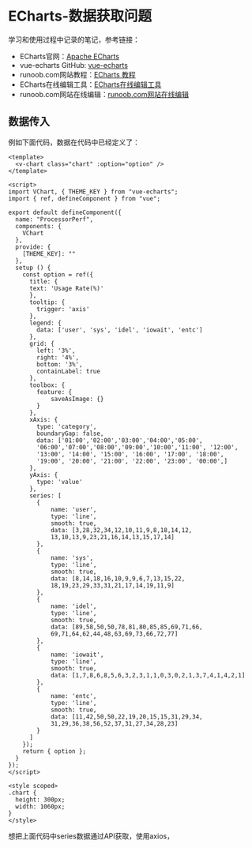 # ECharts-数据获取问题
学习和使用过程中记录的笔记，参考链接：
- ECharts官网：[Apache ECharts](https://echarts.apache.org/zh/index.html)
- vue-echarts GitHub: [vue-echarts](https://github.com/ecomfe/vue-echarts)
- runoob.com网站教程：[ECharts 教程](https://www.runoob.com/echarts/echarts-tutorial.html)
- ECharts在线编辑工具：[ECharts在线编辑工具](https://echarts.apache.org/examples/zh/editor.html?c=doc-example/getting-started)
- runoob.com网站在线编辑：[runoob.com网站在线编辑](https://www.runoob.com/try/try.php?filename=tryecharts_intro_baidu)

## 数据传入
例如下面代码，数据在代码中已经定义了：
```vue
<template>
  <v-chart class="chart" :option="option" />
</template>

<script>
import VChart, { THEME_KEY } from "vue-echarts";
import { ref, defineComponent } from "vue";

export default defineComponent({
  name: "ProcessorPerf",
  components: {
    VChart
  },
  provide: {
    [THEME_KEY]: ""
  },
  setup () {
    const option = ref({
      title: {
      text: 'Usage Rate(%)'
      },
      tooltip: {
        trigger: 'axis'
      },
      legend: {
        data: ['user', 'sys', 'idel', 'iowait', 'entc']
      },
      grid: {
        left: '3%',
        right: '4%',
        bottom: '3%',
        containLabel: true
      },
      toolbox: {
        feature: {
            saveAsImage: {}
        }
      },
      xAxis: {
        type: 'category',
        boundaryGap: false,
        data: ['01:00','02:00','03:00','04:00','05:00',
        '06:00','07:00','08:00','09:00','10:00','11:00', '12:00', 
        '13:00', '14:00', '15:00', '16:00', '17:00', '18:00', 
        '19:00', '20:00', '21:00', '22:00', '23:00', '00:00',]
      },
      yAxis: {
        type: 'value'
      },
      series: [
        {
            name: 'user',
            type: 'line',
            smooth: true,
            data: [3,28,32,34,12,10,11,9,8,18,14,12,
            13,10,13,9,23,21,16,14,13,15,17,14]
        },
        {
            name: 'sys',
            type: 'line',
            smooth: true,
            data: [8,14,18,16,10,9,9,6,7,13,15,22,
            18,19,23,29,33,31,21,17,14,19,11,9]
        },
        {
            name: 'idel',
            type: 'line',
            smooth: true,
            data: [89,58,50,50,78,81,80,85,85,69,71,66,
            69,71,64,62,44,48,63,69,73,66,72,77]
        },
        {
            name: 'iowait',
            type: 'line',
            smooth: true,
            data: [1,7,8,6,8,5,6,3,2,3,1,1,0,3,0,2,1,3,7,4,1,4,2,1]
        },
        {
            name: 'entc',
            type: 'line',
            smooth: true,
            data: [11,42,50,50,22,19,20,15,15,31,29,34,
            31,29,36,38,56,52,37,31,27,34,28,23]
        }
      ]
    });
    return { option };
  }
});
</script>

<style scoped>
.chart {
  height: 300px;
  width: 1060px;
}
</style>
```
想把上面代码中series数据通过API获取，使用axios，
